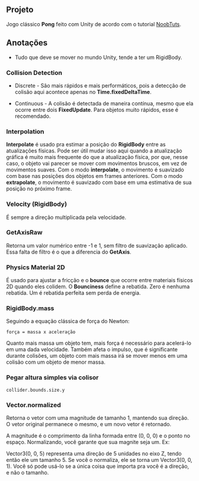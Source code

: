 ## Projeto

Jogo clássico **Pong** feito com Unity de acordo com o tutorial [NoobTuts](https://noobtuts.com/unity/2d-pong-game).

## Anotações

* Tudo que deve se mover no mundo Unity, tende a ter um RigidBody.

### Collision Detection

* Discrete - São mais rápidos e mais performáticos, pois a detecção de colisão aqui acontece apenas no **Time.fixedDeltaTime**.

* Continuous - A colisão é detectada de maneira contínua, mesmo que ela ocorre entre dois **FixedUpdate**. Para objetos muito rápidos, esse é recomendado.

### Interpolation

**Interpolate** é usado pra estimar a posição do **RigidBody** entre as atualizações físicas. Pode ser útil mudar isso aqui quando a atualização gráfica é muito mais frequente do que a atualização física, por que, nesse caso, o objeto vai parecer se mover com movimentos bruscos, em vez de movimentos suaves. Com o modo **interpolate**, o movimento é suavizado com base nas posições dos objetos em frames anteriores. Com o modo **extrapolate**, o movimento é suavizado com base em uma estimativa de sua posição no próximo frame.

### Velocity (RigidBody)

É sempre a direção multiplicada pela velocidade.

### GetAxisRaw

Retorna um valor numérico entre -1 e 1, sem filtro de suavização aplicado. Essa falta de filtro é o que a diferencia do **GetAxis**.

### Physics Material 2D

É usado para ajustar a fricção e o **bounce** que ocorre entre materiais físicos 2D quando eles colidem. O **Bounciness** define a rebatida. Zero é nenhuma rebatida. Um é rebatida perfeita sem perda de energia.

### RigidBody.mass

Seguindo a equação clássica de força do Newton:

```
força = massa x aceleração
```

Quanto mais massa um objeto tem, mais força é necessário para acelerá-lo em uma dada velocidade. Também afeta o impulso, que é significante durante colisões, um objeto com mais massa irá se mover menos em uma colisão com um objeto de menor massa.

### Pegar altura simples via colisor

```
collider.bounds.size.y
```

### Vector.normalized

Retorna o vetor com uma magnitude de tamanho 1, mantendo sua direção. O vetor original permanece o mesmo, e um novo vetor é retornado.

A magnitude é o comprimento da linha formada entre (0, 0, 0) e o ponto no espaço. Normalizando, você garante que sua magnite seja um. Ex:

Vector3(0, 0, 5) representa uma direção de 5 unidades no eixo Z, tendo então ele um tamanho 5. Se você o normaliza, ele se torna um Vector3(0, 0, 1). Você só pode usá-lo se a única coisa que importa pra você é a direção, e não o tamanho.